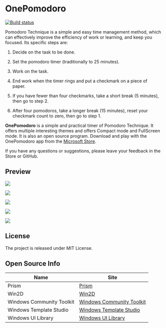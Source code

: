 # OnePomodoro

[![Build status](https://build.appcenter.ms/v0.1/apps/575beba1-9e41-4128-b6ff-135ef2d3c77b/branches/master/badge)](https://appcenter.ms)

Pomodoro Technique is a simple and easy time management method, which can effectively improve the efficiency of work or learning, and keep you focused. Its specific steps are:


1. Decide on the task to be done.

2. Set the pomodoro timer (traditionally to 25 minutes).

3. Work on the task.

4. End work when the timer rings and put a checkmark on a piece of paper.

5. If you have fewer than four checkmarks, take a short break (5 minutes), then go to step 2.

6. After four pomodoros, take a longer break (15 minutes), reset your checkmark count to zero, then go to step 1.

**OnePomodoro** is a simple and practical timer of Pomodoro Technique. It offers multiple interesting themes and offers Compact mode and FullScreen mode. It is also an open source program. 
Download and play with the OnePomodoro app from the [Microsoft Store](https://www.microsoft.com/zh-cn/p/onepomodoro/9nxpdp9gg880?activetab=pivot:overviewtab).


If you have any questions or suggestions, please leave your feedback in the Store or GitHub.


## Preview

![](https://raw.githubusercontent.com/DinoChan/OnePomodoro/develop/overview.png)

![](https://raw.githubusercontent.com/DinoChan/OnePomodoro/develop/pomodoros.png)

![](https://raw.githubusercontent.com/DinoChan/OnePomodoro/develop/longshadow.gif)

![](https://raw.githubusercontent.com/DinoChan/OnePomodoro/develop/outline_and_light.gif)

![](https://raw.githubusercontent.com/DinoChan/OnePomodoro/develop/clip.gif)


## License

The project is released under MIT License.



## Open Source Info

| Name                      | Site                                                         |
| ------------------------- | ------------------------------------------------------------ |
| Prism                     | [Prism](https://github.com/PrismLibrary/Prism)               |
| Win2D                     | [Win2D](https://github.com/microsoft/Win2D)                  |
| Windows Community Toolkit | [Windows Community Toolkit](https://github.com/windows-toolkit/WindowsCommunityToolkit) |
| Windows Template Studio   | [Windows Template Studio](https://github.com/microsoft/WindowsTemplateStudio) |
| Windows UI Library        | [Windows UI Library](https://github.com/microsoft/microsoft-ui-xaml) |

